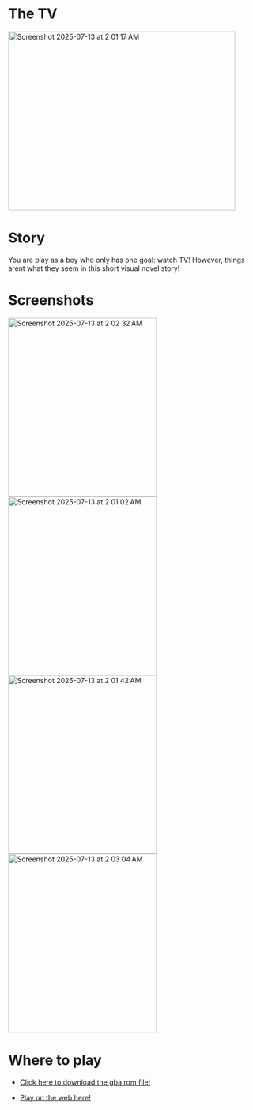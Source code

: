 # The TV
<img width="459" height="361" alt="Screenshot 2025-07-13 at 2 01 17 AM" src="https://github.com/user-attachments/assets/af65156e-d3d8-4520-8c56-9c68745bb93d" />


# Story
You are play as a boy who only has one goal: watch TV! However, things arent what they seem in this short visual novel story!


# Screenshots


<img width="300" height="361" alt="Screenshot 2025-07-13 at 2 02 32 AM" src="https://github.com/user-attachments/assets/2efcb520-48ba-4e8d-99ed-af2168b8b52c" />

<img width="300" height="361" alt="Screenshot 2025-07-13 at 2 01 02 AM" src="https://github.com/user-attachments/assets/64a4387e-d37c-4466-85a1-adea3b0aa440" />

<img width="300" height="361" alt="Screenshot 2025-07-13 at 2 01 42 AM" src="https://github.com/user-attachments/assets/45dea6b7-b2ac-4ac2-85b1-35d589f0af08" />

<img width="300" height="361" alt="Screenshot 2025-07-13 at 2 03 04 AM" src="https://github.com/user-attachments/assets/07d27d07-2a92-4289-be79-4cf39da0edec" />

# Where to play
- <a href="https://www.example.com">Click here to download the gba rom file!</a>

- <a href="https://woodrowcrawford.github.io/Mini-Jam-168-Retro/">Play on the web here!</a>


